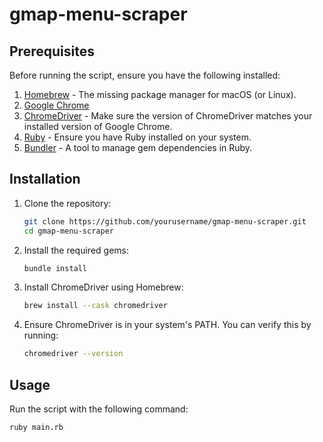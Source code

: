 # gmap-menu-scraper

## Prerequisites

Before running the script, ensure you have the following installed:

1. [Homebrew](https://brew.sh/) - The missing package manager for macOS (or Linux).
2. [Google Chrome](https://www.google.com/chrome/)
3. [ChromeDriver](https://developer.chrome.com/docs/chromedriver/downloads) - Make sure the version of ChromeDriver matches your installed version of Google Chrome.
4. [Ruby](https://www.ruby-lang.org/en/documentation/installation/) - Ensure you have Ruby installed on your system.
5. [Bundler](https://bundler.io/) - A tool to manage gem dependencies in Ruby.

## Installation

1. Clone the repository:
    ```sh
    git clone https://github.com/yourusername/gmap-menu-scraper.git
    cd gmap-menu-scraper
    ```

2. Install the required gems:
    ```sh
    bundle install
    ```

3. Install ChromeDriver using Homebrew:
    ```sh
    brew install --cask chromedriver
    ```

4. Ensure ChromeDriver is in your system's PATH. You can verify this by running:
    ```sh
    chromedriver --version
    ```

## Usage

Run the script with the following command:
```sh
ruby main.rb
```
